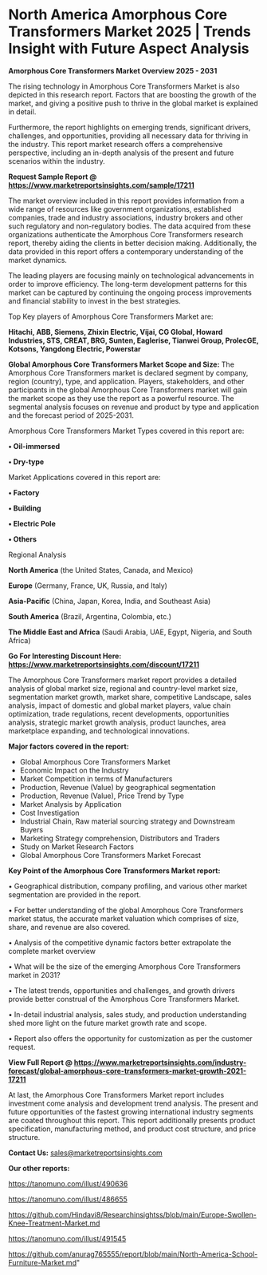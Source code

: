 # North America Amorphous Core Transformers Market 2025 | Trends Insight with Future Aspect Analysis

<Strong> Amorphous Core Transformers Market Overview 2025 - 2031</strong>

The rising technology in Amorphous Core Transformers Market is also depicted in this research report. Factors that are boosting the growth of the market, and giving a positive push to thrive in the global market is explained in detail.

Furthermore, the report highlights on emerging trends, significant drivers, challenges, and opportunities, providing all necessary data for thriving in the industry. This report market research offers a comprehensive perspective, including an in-depth analysis of the present and future scenarios within the industry.

<strong>Request Sample Report @ <a href=https://www.marketreportsinsights.com/sample/17211>https://www.marketreportsinsights.com/sample/17211</a></strong>

The market overview included in this report provides information from a wide range of resources like government organizations, established companies, trade and industry associations, industry brokers and other such regulatory and non-regulatory bodies. The data acquired from these organizations authenticate the Amorphous Core Transformers research report, thereby aiding the clients in better decision making. Additionally, the data provided in this report offers a contemporary understanding of the market dynamics.

The leading players are focusing mainly on technological advancements in order to improve efficiency. The long-term development patterns for this market can be captured by continuing the ongoing process improvements and financial stability to invest in the best strategies.

Top Key players of Amorphous Core Transformers Market are:

<strong>Hitachi, ABB, Siemens, Zhixin Electric, Vijai, CG Global, Howard Industries, STS, CREAT, BRG, Sunten, Eaglerise, Tianwei Group, ProlecGE, Kotsons, Yangdong Electric, Powerstar</strong>

<strong><b>Global Amorphous Core Transformers Market Scope and Size:</b></strong>
The Amorphous Core Transformers market is declared segment by company, region (country), type, and application. Players, stakeholders, and other participants in the global Amorphous Core Transformers market will gain the market scope as they use the report as a powerful resource. The segmental analysis focuses on revenue and product by type and application and the forecast period of 2025-2031.

Amorphous Core Transformers Market Types covered in this report are:

<strong>• Oil-immersed

• Dry-type</strong>

Market Applications covered in this report are:

<strong>• Factory

• Building

• Electric Pole

• Others</strong> 

Regional Analysis

<strong>North America</strong> (the United States, Canada, and Mexico)

<strong>Europe</strong> (Germany, France, UK, Russia, and Italy)

<strong>Asia-Pacific</strong> (China, Japan, Korea, India, and Southeast Asia)

<strong>South America</strong> (Brazil, Argentina, Colombia, etc.)

<strong>The Middle East and Africa</strong> (Saudi Arabia, UAE, Egypt, Nigeria, and South Africa)

<strong>Go For Interesting Discount Here: <a href=https://www.marketreportsinsights.com/discount/17211>https://www.marketreportsinsights.com/discount/17211</a></strong>

The Amorphous Core Transformers market report provides a detailed analysis of global market size, regional and country-level market size, segmentation market growth, market share, competitive Landscape, sales analysis, impact of domestic and global market players, value chain optimization, trade regulations, recent developments, opportunities analysis, strategic market growth analysis, product launches, area marketplace expanding, and technological innovations.

<strong><b>Major factors covered in the report:</b></strong>
<ul>
  <li>Global Amorphous Core Transformers Market </li>
  <li>Economic Impact on the Industry</li>
  <li>Market Competition in terms of Manufacturers</li>
  <li>Production, Revenue (Value) by geographical segmentation</li>
  <li>Production, Revenue (Value), Price Trend by Type</li>
  <li>Market Analysis by Application</li>
  <li>Cost Investigation</li>
  <li>Industrial Chain, Raw material sourcing strategy and Downstream Buyers</li>
  <li>Marketing Strategy comprehension, Distributors and Traders</li>
  <li>Study on Market Research Factors</li>
  <li>Global Amorphous Core Transformers Market Forecast</li>
</ul>

<strong><b>Key Point of the Amorphous Core Transformers Market report:</b></strong>

• Geographical distribution, company profiling, and various other market segmentation are provided in the report.

• For better understanding of the global Amorphous Core Transformers market status, the accurate market valuation which comprises of size, share, and revenue are also covered.

• Analysis of the competitive dynamic factors better extrapolate the complete market overview

• What will be the size of the emerging Amorphous Core Transformers market in 2031?

• The latest trends, opportunities and challenges, and growth drivers provide better construal of the Amorphous Core Transformers Market.

• In-detail industrial analysis, sales study, and production understanding shed more light on the future market growth rate and scope.

• Report also offers the opportunity for customization as per the customer request.

<strong><b>View Full Report @ <a href=https://www.marketreportsinsights.com/industry-forecast/global-amorphous-core-transformers-market-growth-2021-17211>https://www.marketreportsinsights.com/industry-forecast/global-amorphous-core-transformers-market-growth-2021-17211</a></b></strong>


At last, the Amorphous Core Transformers Market report includes investment come analysis and development trend analysis. The present and future opportunities of the fastest growing international industry segments are coated throughout this report. This report additionally presents product specification, manufacturing method, and product cost structure, and price structure.

<strong>Contact Us:</strong>
sales@marketreportsinsights.com

<strong>Our other reports:</strong>

<a href=https://tanomuno.com/illust/490636>https://tanomuno.com/illust/490636</a>

<a href=https://tanomuno.com/illust/486655>https://tanomuno.com/illust/486655</a>

<a href=https://github.com/Hindavi8/Researchinsightss/blob/main/Europe-Swollen-Knee-Treatment-Market.md>https://github.com/Hindavi8/Researchinsightss/blob/main/Europe-Swollen-Knee-Treatment-Market.md</a>

<a href=https://tanomuno.com/illust/491545>https://tanomuno.com/illust/491545</a>

<a href=https://github.com/anurag765555/report/blob/main/North-America-School-Furniture-Market.md>https://github.com/anurag765555/report/blob/main/North-America-School-Furniture-Market.md</a>"

